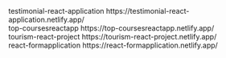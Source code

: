 <div class="flex flex-col">
testimonial-react-application  https://testimonial-react-application.netlify.app/  </br>
top-coursesreactapp  https://top-coursesreactapp.netlify.app/  </br>
tourism-react-project  https://tourism-react-project.netlify.app/  </br>
react-formapplication  https://react-formapplication.netlify.app/  </br>
</div>
